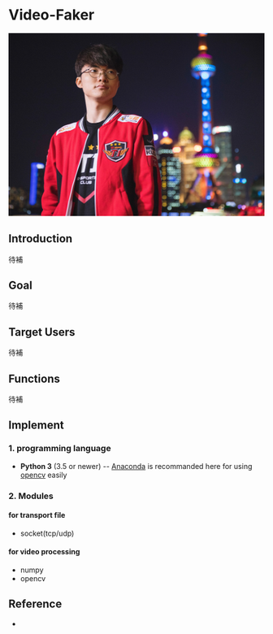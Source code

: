 # Video-Faker
![](./asset/faker.jpg)
## Introduction
  待補

## Goal
  待補
  
## Target Users  
  待補
  
## Functions
  待補

## Implement
### 1. programming language
- **Python 3** (3.5 or newer)
-- [Anaconda](https://www.anaconda.com/what-is-anaconda/) is recommanded here for using [opencv](https://opencv.org) easily

### 2. Modules
#### for transport file
- socket(tcp/udp)
#### for video processing
- numpy
- opencv



## Reference
- []()
